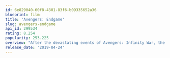 ```yaml
---
id: 6e829040-60f8-4301-83f6-b09335652a36
blueprint: film
title: 'Avengers: Endgame'
slug: avengers-endgame
api_id: 299534
rating: 8.254
popularity: 253.225
overview: "After the devastating events of Avengers: Infinity War, the universe is in ruins due to the efforts of the Mad Titan, Thanos. With the help of remaining allies, the Avengers must assemble once more in order to undo Thanos' actions and restore order to the universe once and for all, no matter what consequences may be in store."
release_date: '2019-04-24'
---
```

